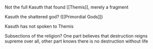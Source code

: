 Not the full Kasuth that found [[Themis]], merely a fragment

Kasuth the shattered god? ([[Primordial Gods]])

Kasuth has not spoken to Themis

Subsections of the religion? One part believes that destruction reigns supreme over all, other part knows there is no destruction without life